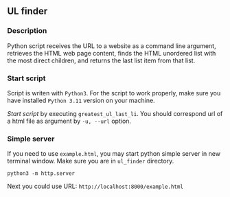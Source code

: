 ## UL finder
### Description
Python script receives the URL to a website as a command line
argument, retrieves the HTML web page content, finds the HTML 
unordered list with the most direct children, 
and returns the last list item from that list.

### Start script
Script is writen with `Python3`. For the script to work properly, 
make sure you have installed `Python 3.11` version on your machine.

*Start script* by executing `greatest_ul_last_li`. 
You should correspond url of a html file as argument by `-u, --url`
option. 

### Simple server
If you need to use `example.html`, you may start python simple 
server in new terminal window. Make sure you are in `ul_finder` directory.

```python3 -m http.server```

Next you could use URL: `http://localhost:8000/example.html`